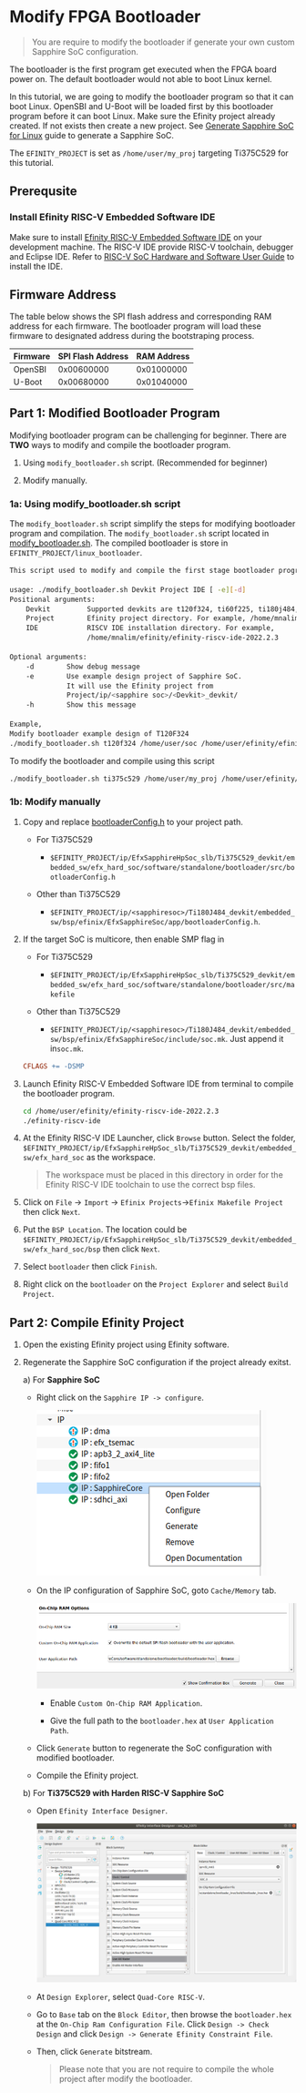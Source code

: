 # Modify FPGA Bootloader

> You are require to modify the bootloader if generate your own custom Sapphire SoC configuration.

The bootloader is the first program get executed when the FPGA board power on. The default bootloader would not able to boot Linux kernel. 

In this tutorial, we are going to modify the bootloader program so that it can boot Linux. OpenSBI and U-Boot will be loaded first by this bootloader program before it can boot Linux. Make sure the Efinity project already created. If not exists then create a new project. See [Generate Sapphire SoC for Linux](generate_sapphire_soc_for_linux.md) guide to generate a Sapphire SoC.

The `EFINITY_PROJECT` is set as `/home/user/my_proj` targeting Ti375C529 for this tutorial.

## Prerequsite

### Install Efinity RISC-V Embedded Software IDE

Make sure to install [Efinity RISC-V Embedded Software IDE](https://www.efinixinc.com/support/ip/riscv-sdk.php) on your development machine. The RISC-V IDE provide RISC-V toolchain, debugger and Eclipse IDE. Refer to [RISC-V SoC Hardware and Software User Guide](https://www.efinixinc.com/support/docsdl.php?s=ef&pn=SAPPHIREUG) to install the IDE.

## Firmware Address

The table below shows the SPI flash address and corresponding RAM address for each firmware. The bootloader program will load these firmware to designated address during the bootstraping process.

| Firmware | SPI Flash Address | RAM Address |
| -------- | ----------------- | ----------- |
| OpenSBI  | 0x00600000        | 0x01000000  |
| U-Boot   | 0x00680000        | 0x01040000  |

## Part 1: Modified Bootloader Program

Modifying bootloader program can be challenging for beginner. There are **TWO** ways to modify and compile the bootloader program.

1. Using `modify_bootloader.sh` script. (Recommended for beginner)

2. Modify manually.

### 1a: Using modify_bootloader.sh script

The `modify_bootloader.sh` script simplify the steps for modifying bootloader program and compilation. The `modify_bootloader.sh`  script located in [modify_bootloader.sh](../boards/efinix/common/modify_bootloader.sh). The compiled bootloader is store in `EFINITY_PROJECT/linux_bootloader`.

```bash
This script used to modify and compile the first stage bootloader program for booting Linux.

usage: ./modify_bootloader.sh Devkit Project IDE [ -e][-d]
Positional arguments:
    Devkit         Supported devkits are t120f324, ti60f225, ti180j484, ti375c529
    Project        Efinity project directory. For example, /home/mnalim/soc
    IDE            RISCV IDE installation directory. For example,
                   /home/mnalim/efinity/efinity-riscv-ide-2022.2.3

Optional arguments:
    -d        Show debug message
    -e        Use example design project of Sapphire SoC.
              It will use the Efinity project from
              Project/ip/<sapphire soc>/<Devkit>_devkit/
    -h        Show this message

Example,
Modify bootloader example design of T120F324
./modify_bootloader.sh t120f324 /home/user/soc /home/user/efinity/efinity-riscv-ide-2022.2.3 -e
```

To modify the bootloader and compile using this script

```bash
./modify_bootloader.sh ti375c529 /home/user/my_proj /home/user/efinity/efinity-riscv-ide-2022.2.3 -e
```

### 1b: Modify manually

1. Copy and replace [bootloaderConfig.h](board/efinix/common/bootloaderConfig.h) to your project path.
   
   - For Ti375C529
     
     - `$EFINITY_PROJECT/ip/EfxSapphireHpSoc_slb/Ti375C529_devkit/embedded_sw/efx_hard_soc/software/standalone/bootloader/src/bootloaderConfig.h`
   
   - Other than Ti375C529
     
     - `$EFINITY_PROJECT/ip/<sapphiresoc>/Ti180J484_devkit/embedded_sw/bsp/efinix/EfxSapphireSoc/app/bootloaderConfig.h`.

2. If the target SoC is multicore, then enable SMP flag in
   
   - For Ti375C529
     
     - `$EFINITY_PROJECT/ip/EfxSapphireHpSoc_slb/Ti375C529_devkit/embedded_sw/efx_hard_soc/software/standalone/bootloader/src/makefile`
   
   - Other than Ti375C529
     
     - `$EFINITY_PROJECT/ip/<sapphiresoc>/Ti180J484_devkit/embedded_sw/bsp/efinix/EfxSapphireSoc/include/soc.mk`. Just append it in`soc.mk`.
   
   ```makefile
   CFLAGS += -DSMP
   ```

3. Launch Efinity RISC-V Embedded Software IDE from terminal to compile the bootloader program.
   
   ```bash
   cd /home/user/efinity/efinity-riscv-ide-2022.2.3
   ./efinity-riscv-ide
   ```

4. At the Efinity RISC-V IDE Launcher, click `Browse` button. Select the folder, `$EFINITY_PROJECT/ip/EfxSapphireHpSoc_slb/Ti375C529_devkit/embedded_sw/efx_hard_soc` as the workspace.
   
   > The workspace must be placed in this directory in order for the Efinity RISC-V IDE toolchain to use the correct bsp files.

5. Click on `File` -> `Import` -> `Efinix Projects`->`Efinix Makefile Project` then click `Next`.

6. Put the `BSP Location`. The location could be `$EFINITY_PROJECT/ip/EfxSapphireHpSoc_slb/Ti375C529_devkit/embedded_sw/efx_hard_soc/bsp` then click `Next`.

7. Select `bootloader` then click `Finish`.

8. Right click on the `bootloader` on the `Project Explorer` and select `Build Project`.

## Part 2: Compile Efinity Project

1. Open the existing Efinity project using Efinity software.

2. Regenerate the Sapphire SoC configuration if the project already exitst.
   
   a) For **Sapphire SoC**
   
   - Right click on the `Sapphire IP -> configure`.
     
     ![](img/sapphire_configure.png)
   
   - On the IP configuration of Sapphire SoC, goto `Cache/Memory` tab.
     
     ![](img/on-chip-ram.png)
     
     - Enable `Custom On-Chip RAM Application`.
     
     - Give the full path to the `bootloader.hex` at `User Application Path`.
   
   - Click `Generate` button to regenerate the SoC configuration with modified bootloader.
   
   - Compile the Efinity project.
   
   b) For **Ti375C529 with Harden RISC-V Sapphire SoC**
   
   - Open `Efinity Interface Designer`.
     
     ![](img/on-chip-ram-harden-soc.png)
   
   - At `Design Explorer`, select `Quad-Core RISC-V`.
   
   - Go to `Base` tab on the `Block Editor`, then browse the `bootloader.hex` at the `On-Chip Ram Configuration File`. Click `Design -> Check Design` and click `Design -> Generate Efinity Constraint File`.
   
   - Then, click `Generate` bitstream.
     
     > Please note that you are not require to compile the whole project after modify the bootloader.

